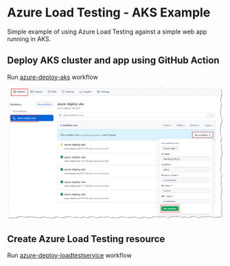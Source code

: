 # Azure Load Testing - AKS Example

Simple example of using Azure Load Testing against a simple web app running in AKS.

## Deploy AKS cluster and app using GitHub Action

Run [azure-deploy-aks](actions/workflows/azure-deploy-aks.yml) workflow

!["Deploy AKS using GitHub Action"](images/github-action-aks-deploy.png)

## Create Azure Load Testing resource

Run [azure-deploy-loadtestservice](actions/workflows/azure-deploy-loadtestservice.yml) workflow


